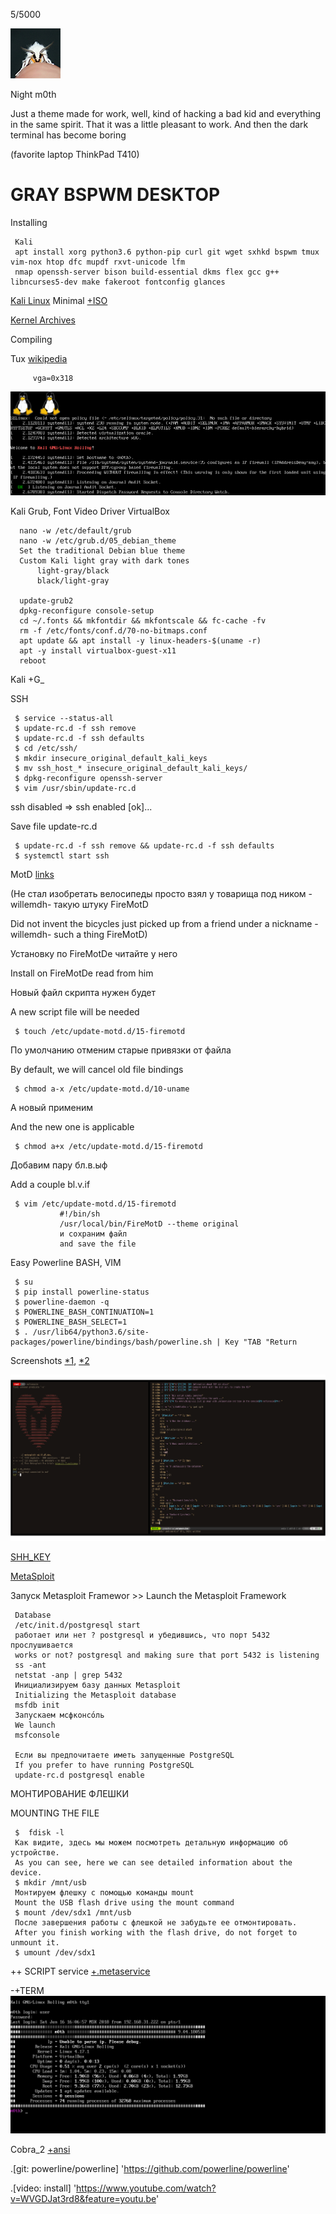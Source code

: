 
5/5000

![M0th](scrot/M0th.jpg)

Night m0th

Just a theme made for work, well, kind of hacking a bad kid and everything in the same spirit.
That it was a little pleasant to work. And then the dark terminal has become boring

(favorite laptop ThinkPad T410)

GRAY BSPWM DESKTOP
====
Installing

     Kali
     apt install xorg python3.6 python-pip curl git wget sxhkd bspwm tmux vim-nox htop dfc mupdf rxvt-unicode lfm
     nmap openssh-server bison build-essential dkms flex gcc g++ libncurses5-dev make fakeroot fontconfig glances
     

[Kali Linux](https://www.kali.org/) Minimal [+ISO](https://docs.kali.org/installation/kali-linux-network-mini-iso-install)

[Kernel Archives](https://www.kernel.org/)

Compiling

Tux [wikipedia](https://ru.wikipedia.org/wiki/Tux)

         vga=0x318

![Tux](scrot/kernel_tux.png)

Kali Grub, Font Video Driver VirtualBox
      
      nano -w /etc/default/grub 
      nano -w /etc/grub.d/05_debian_theme
      Set the traditional Debian blue theme
      Custom Kali light gray with dark tones
          light-gray/black
          black/light-gray
          
      update-grub2
      dpkg-reconfigure console-setup
      cd ~/.fonts && mkfontdir && mkfontscale && fc-cache -fv
      rm -f /etc/fonts/conf.d/70-no-bitmaps.conf
      apt update && apt install -y linux-headers-$(uname -r)
      apt -y install virtualbox-guest-x11
      reboot

Kali +G_

SSH

     $ service --status-all
     $ update-rc.d -f ssh remove
     $ update-rc.d -f ssh defaults
     $ cd /etc/ssh/
     $ mkdir insecure_original_default_kali_keys
     $ mv ssh_host_* insecure_original_default_kali_keys/
     $ dpkg-reconfigure openssh-server
     $ vim /usr/sbin/update-rc.d
     
ssh disabled => ssh enabled [ok]...

Save file update-rc.d

     $ update-rc.d -f ssh remove && update-rc.d -f ssh defaults
     $ systemctl start ssh
     
MotD [links](https://github.com/OutsideIT/FireMotD)

(Не стал изобретать велосипеды просто взял у товарища под ником -willemdh- такую штуку FireMotD
     
Did not invent the bicycles just picked up from a friend under a nickname -willemdh- such a thing FireMotD)

Установку по FireMotDе читайте у него 

Install on FireMotDe read from him
     
Новый файл скрипта нужен будет

A new script file will be needed

     $ touch /etc/update-motd.d/15-firemotd

По умолчанию отменим старые привязки от файла

By default, we will cancel old file bindings

     $ chmod a-x /etc/update-motd.d/10-uname
     
А новый применим

And the new one is applicable

     $ chmod a+x /etc/update-motd.d/15-firemotd
     
Добавим пару бл.в.ыф

Add a couple bl.v.if

     $ vim /etc/update-motd.d/15-firemotd
               #!/bin/sh
               /usr/local/bin/FireMotD --theme original
               и сохраним файл
               and save the file
     
Easy Powerline BASH, VIM

     $ su
     $ pip install powerline-status
     $ powerline-daemon -q
     $ POWERLINE_BASH_CONTINUATION=1
     $ POWERLINE_BASH_SELECT=1
     $ . /usr/lib64/python3.6/site-packages/powerline/bindings/bash/powerline.sh | Key "TAB "Return
 
Screenshots [*1](scrot/screenshot_1.jpg), [*2](scrot/screenshot_2.jpg)
 
![lBox](scrot/screenshot_1.jpg)
 
[SHH_KEY](https://raw.githubusercontent.com/appath/dotfiles/master/lBox/SHH_KEY)
 
[MetaSploit](https://github.com/rapid7/metasploit-framework)

Запуск Metasploit Framewor >> Launch the Metasploit Framework

     Database
     /etc/init.d/postgresql start
     работает или нет ? postgresql и убедившись, что порт 5432 прослушивается
     works or not? postgresql and making sure that port 5432 is listening
     ss -ant
     netstat -anp | grep 5432
     Инициализируем базу данных Metasploit
     Initializing the Metasploit database
     msfdb init
     Запускаем мсфконсо́ль
     We launch
     msfconsole
     
     Если вы предпочитаете иметь запущенные PostgreSQL
     If you prefer to have running PostgreSQL
     update-rc.d postgresql enable
     
МОНТИРОВАНИЕ ФЛЕШКИ

MOUNTING THE FILE
     
     $  fdisk -l
     Как видите, здесь мы можем посмотреть детальную информацию об устройстве.
     As you can see, here we can see detailed information about the device.
     $ mkdir /mnt/usb
     Монтируем флешку с помощью команды mount
     Mount the USB flash drive using the mount command
     $ mount /dev/sdx1 /mnt/usb
     После завершения работы с флешкой не забудьте ее отмонтировать.
     After you finish working with the flash drive, do not forget to unmount it.
     $ umount /dev/sdx1
     
++ SCRIPT service [+.metaservice](https://raw.githubusercontent.com/appath/dotfiles/master/lBox/.metaservice)

-+TERM
![terminal](scrot/term.jpg)

Cobra_2 [+ansi](https://raw.githubusercontent.com/appath/dotfiles/master/lBox/cobra_2.ansi.txt)

.[git: powerline/powerline] 'https://github.com/powerline/powerline'

.[video: install] 'https://www.youtube.com/watch?v=WVGDJat3rd8&feature=youtu.be'
